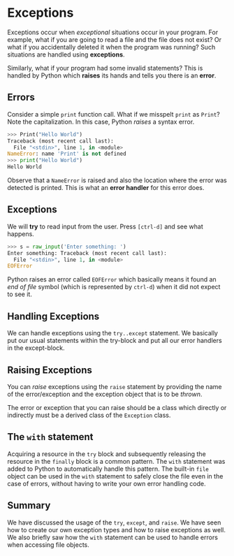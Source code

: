 # Exceptions

Exceptions occur when _exceptional_ situations occur in your program. For example, what if you are going to read a file and the file does not exist? Or what if you accidentally deleted it when the program was running? Such situations are handled using **exceptions**.

Similarly, what if your program had some invalid statements? This is handled by Python which **raises** its hands and tells you there is an **error**.

## Errors

Consider a simple `print` function call. What if we misspelt `print` as `Print`? Note the capitalization. In this case, Python _raises_ a syntax error.

```python
>>> Print("Hello World")
Traceback (most recent call last):
  File "<stdin>", line 1, in <module>
NameError: name 'Print' is not defined
>>> print("Hello World")
Hello World
```

Observe that a `NameError` is raised and also the location where the error was detected is printed. This is what an **error handler** for this error does.

## Exceptions

We will **try** to read input from the user. Press `[ctrl-d]` and see what happens.

```python
>>> s = raw_input('Enter something: ')
Enter something: Traceback (most recent call last):
  File "<stdin>", line 1, in <module>
EOFError
```

Python raises an error called `EOFError` which basically means it found an *end of file* symbol (which is represented by `ctrl-d`) when it did not expect to see it.

## Handling Exceptions

We can handle exceptions using the `try..except` statement.  We basically put our usual statements within the try-block and put all our error handlers in the except-block.

## Raising Exceptions

You can _raise_ exceptions using the `raise` statement by providing the name of the error/exception and the exception object that is to be _thrown_.

The error or exception that you can raise should be a class which directly or indirectly must be a derived class of the `Exception` class.

## The `with` statement

Acquiring a resource in the `try` block and subsequently releasing the resource in the `finally` block is a common pattern. The `with` statement was added to Python to automatically handle this pattern. The built-in `file` object can be used in the `with` statement to safely close the file even in the case of errors, without having to write your own error handling code.

## Summary

We have discussed the usage of the `try`, `except`, and `raise`. We have seen how to create our own exception types and how to raise exceptions as well. We also briefly saw how the `with` statement can be used to handle errors when accessing file objects.
